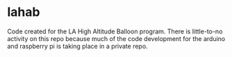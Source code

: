 # lahab
Code created for the LA High Altitude Balloon program. There is little-to-no activity on this repo because much of the code development for the arduino and raspberry pi is taking place in a private repo.
